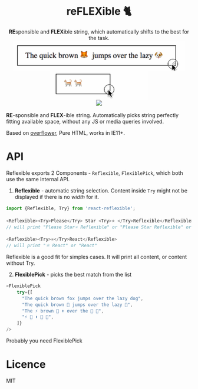 <div align="center">
  <h1>reFLEXible 🐈</h1>
  <b>RE</b>sponsible and <b>FLEX</b>ible string, which automatically shifts to the best for the task. 
  <br/>
  <img src="./assets/lazydog.gif" alt="The quick brown fox jumps over the lazy dog" height="80" align="center"/>
  <br/>  
  <img src="./assets/cats.gif" alt="Cat!" height="80" align="center"/>
  <br/>
  <a href="https://www.npmjs.com/package/react-nyan-stroller">
   <img src="https://img.shields.io/npm/v/react-nyan-stroller.svg?style=flat-square" />
  </a>  
</div> 

__RE__-sponsible and __FLEX__-ible string. Automatically picks string
perfectly fitting available space, without any JS or media queries involved.

Based on [overflower](http://kizu.ru/en/blog/flexible-overflow/#ie11), Pure HTML, works in IE11+.

# API
Reflexible exports 2 Components - `Reflexible`, `FlexiblePick`, which both use the same internal API.

1. __Reflexible__ - automatic string selection. Content inside `Try` might not be displayed
if there is no _width_ for it.
```js
import {Reflexible, Try} from 'react-reflexible';

<Reflexible><Try>Please</Try> Star <Try>⭐️ </Try>Reflexible</Reflexible>
// will print "Please Star⭐ Reflexible" or "Please Star Reflexible" or ""Star Reflexible" 

<Reflexible><Try>⚛️</Try>React</Reflexible>
// will print "⚛ React" or "React"
``` 
Reflexible is a good fit for simples cases. It will print all content, or content without Try.

2. __FlexiblePick__ - picks the best match from the list
```js
<FlexiblePick
    try={[
      "The quick brown fox jumps over the lazy dog",
      "The quick brown 🦊 jumps over the lazy 🐶",
      "The ⚡️ brown 🦊 ⬆️ over the 🐢 🐶",
      "⚡️ 🦊 ⬆️ 🐢 🐶",
    ]}
/>
``` 

Probably you need FlexiblePick

# Licence 
MIT



